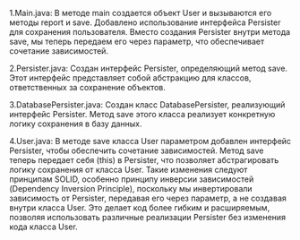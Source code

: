 1.Main.java:
   В методе main создается объект User и вызываются его методы report и save.
   Добавлено использование интерфейса Persister для сохранения пользователя.
   Вместо создания Persister внутри метода save, мы теперь передаем его через параметр, что обеспечивает сочетание зависимостей.

2.Persister.java:
   Создан интерфейс Persister, определяющий метод save. Этот интерфейс представляет собой абстракцию для классов, ответственных за сохранение объектов.

3.DatabasePersister.java:
  Создан класс DatabasePersister, реализующий интерфейс Persister.
  Метод save этого класса реализует конкретную логику сохранения в базу данных.

4.User.java:
  В методе save класса User параметром добавлен интерфейс Persister, чтобы обеспечить сочетание зависимостей.
  Метод save теперь передает себя (this) в Persister, что позволяет абстрагировать логику сохранения от класса User.
  Такие изменения следуют принципам SOLID, особенно принципу инверсии зависимостей (Dependency Inversion Principle), поскольку мы инвертировали зависимость от Persister, 
  передавая его через параметр, а не создавая внутри класса User.   Это делает код более гибким и расширяемым, позволяя использовать различные реализации Persister без изменения кода класса User.
